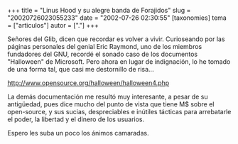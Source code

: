 +++
title = "Linus Hood y su alegre banda de Forajidos"
slug = "20020726023055233"
date = "2002-07-26 02:30:55"
[taxonomies]
tema = ["articulos"]
autor = ["."]
+++

Señores del Glib, dicen que recordar es volver a vivir. Curioseando por
las páginas personales del genial Eric Raymond, uno de los miembros
fundadores del GNU, recordé el sonado caso de los documentos "Halloween"
de Microsoft. Pero ahora en lugar de indignación, lo he tomado de una
forma tal, que casi me destornillo de risa...

<http://www.opensource.org/halloween/halloween4.php>

La demás documentación me resultó muy interesante, a pesar de su
antigüedad, pues dice mucho del punto de vista que tiene M$ sobre el
open-source, y sus sucias, despreciables e inútiles tácticas para
arrebatarle el poder, la libertad y el dinero de los usuarios.

Espero les suba un poco los ánimos camaradas.

